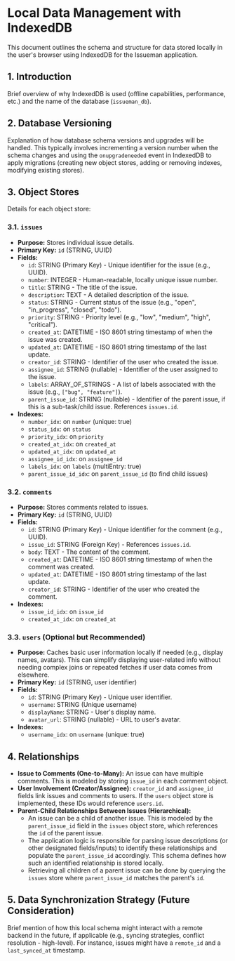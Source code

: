# Local Data Management with IndexedDB

This document outlines the schema and structure for data stored locally in the user's browser using IndexedDB for the Issueman application.

## 1. Introduction

Brief overview of why IndexedDB is used (offline capabilities, performance, etc.) and the name of the database (`issueman_db`).

## 2. Database Versioning

Explanation of how database schema versions and upgrades will be handled. This typically involves incrementing a version number when the schema changes and using the `onupgradeneeded` event in IndexedDB to apply migrations (creating new object stores, adding or removing indexes, modifying existing stores).

## 3. Object Stores

Details for each object store:

### 3.1. `issues`

*   **Purpose:** Stores individual issue details.
*   **Primary Key:** `id` (STRING, UUID)
*   **Fields:**
    *   `id`: STRING (Primary Key) - Unique identifier for the issue (e.g., UUID).
    *   `number`: INTEGER - Human-readable, locally unique issue number.
    *   `title`: STRING - The title of the issue.
    *   `description`: TEXT - A detailed description of the issue.
    *   `status`: STRING - Current status of the issue (e.g., "open", "in_progress", "closed", "todo").
    *   `priority`: STRING - Priority level (e.g., "low", "medium", "high", "critical").
    *   `created_at`: DATETIME - ISO 8601 string timestamp of when the issue was created.
    *   `updated_at`: DATETIME - ISO 8601 string timestamp of the last update.
    *   `creator_id`: STRING - Identifier of the user who created the issue.
    *   `assignee_id`: STRING (nullable) - Identifier of the user assigned to the issue.
    *   `labels`: ARRAY_OF_STRINGS - A list of labels associated with the issue (e.g., `["bug", "feature"]`).
    *   `parent_issue_id`: STRING (nullable) - Identifier of the parent issue, if this is a sub-task/child issue. References `issues.id`.
*   **Indexes:**
    *   `number_idx`: on `number` (unique: true)
    *   `status_idx`: on `status`
    *   `priority_idx`: on `priority`
    *   `created_at_idx`: on `created_at`
    *   `updated_at_idx`: on `updated_at`
    *   `assignee_id_idx`: on `assignee_id`
    *   `labels_idx`: on `labels` (multiEntry: true)
    *   `parent_issue_id_idx`: on `parent_issue_id` (to find child issues)

### 3.2. `comments`

*   **Purpose:** Stores comments related to issues.
*   **Primary Key:** `id` (STRING, UUID)
*   **Fields:**
    *   `id`: STRING (Primary Key) - Unique identifier for the comment (e.g., UUID).
    *   `issue_id`: STRING (Foreign Key) - References `issues.id`.
    *   `body`: TEXT - The content of the comment.
    *   `created_at`: DATETIME - ISO 8601 string timestamp of when the comment was created.
    *   `updated_at`: DATETIME - ISO 8601 string timestamp of the last update.
    *   `creator_id`: STRING - Identifier of the user who created the comment.
*   **Indexes:**
    *   `issue_id_idx`: on `issue_id`
    *   `created_at_idx`: on `created_at`

### 3.3. `users` (Optional but Recommended)

*   **Purpose:** Caches basic user information locally if needed (e.g., display names, avatars). This can simplify displaying user-related info without needing complex joins or repeated fetches if user data comes from elsewhere.
*   **Primary Key:** `id` (STRING, user identifier)
*   **Fields:**
    *   `id`: STRING (Primary Key) - Unique user identifier.
    *   `username`: STRING (Unique username)
    *   `displayName`: STRING - User's display name.
    *   `avatar_url`: STRING (nullable) - URL to user's avatar.
*   **Indexes:**
    *   `username_idx`: on `username` (unique: true)

## 4. Relationships

*   **Issue to Comments (One-to-Many):** An issue can have multiple comments. This is modeled by storing `issue_id` in each comment object.
*   **User Involvement (Creator/Assignee):** `creator_id` and `assignee_id` fields link issues and comments to users. If the `users` object store is implemented, these IDs would reference `users.id`.
*   **Parent-Child Relationships Between Issues (Hierarchical):**
    *   An issue can be a child of another issue. This is modeled by the `parent_issue_id` field in the `issues` object store, which references the `id` of the parent issue.
    *   The application logic is responsible for parsing issue descriptions (or other designated fields/inputs) to identify these relationships and populate the `parent_issue_id` accordingly. This schema defines how such an identified relationship is stored locally.
    *   Retrieving all children of a parent issue can be done by querying the `issues` store where `parent_issue_id` matches the parent's `id`.

## 5. Data Synchronization Strategy (Future Consideration)

Brief mention of how this local schema might interact with a remote backend in the future, if applicable (e.g., syncing strategies, conflict resolution - high-level). For instance, issues might have a `remote_id` and a `last_synced_at` timestamp.
